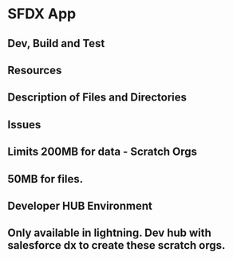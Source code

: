 # SFDX App

## Dev, Build and Test

## Resources

## Description of Files and Directories

## Issues

## Limits 200MB for data - Scratch Orgs
## 50MB for files.

## Developer HUB Environment

## Only available in lightning. Dev hub with salesforce dx to create these scratch orgs.